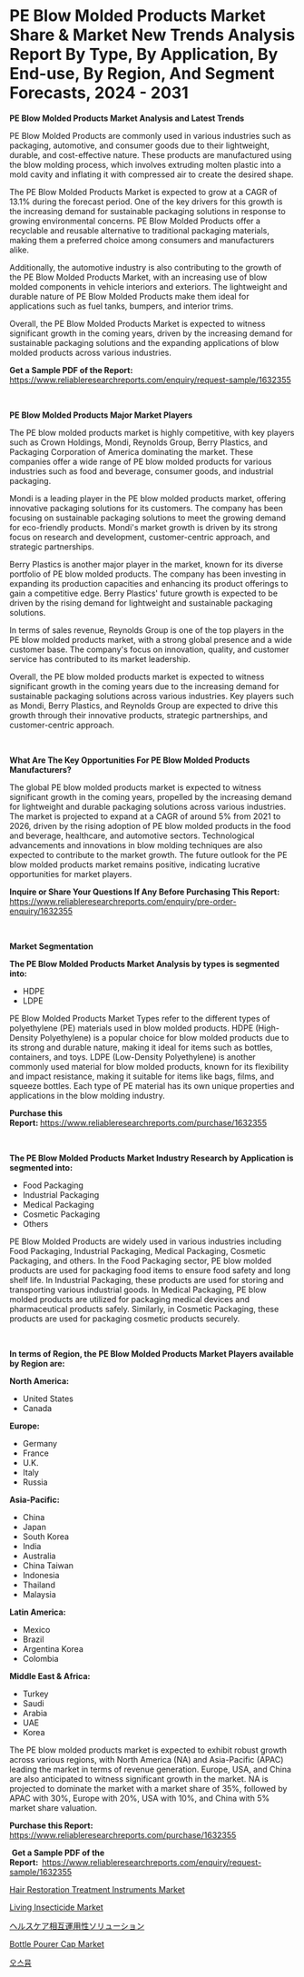 <p><h1>PE Blow Molded Products Market Share & Market New Trends Analysis Report By Type, By Application, By End-use, By Region, And Segment Forecasts, 2024 - 2031</h1></p><p><strong>PE Blow Molded Products Market Analysis and Latest Trends</strong></p>
<p><p>PE Blow Molded Products are commonly used in various industries such as packaging, automotive, and consumer goods due to their lightweight, durable, and cost-effective nature. These products are manufactured using the blow molding process, which involves extruding molten plastic into a mold cavity and inflating it with compressed air to create the desired shape.</p><p>The PE Blow Molded Products Market is expected to grow at a CAGR of 13.1% during the forecast period. One of the key drivers for this growth is the increasing demand for sustainable packaging solutions in response to growing environmental concerns. PE Blow Molded Products offer a recyclable and reusable alternative to traditional packaging materials, making them a preferred choice among consumers and manufacturers alike.</p><p>Additionally, the automotive industry is also contributing to the growth of the PE Blow Molded Products Market, with an increasing use of blow molded components in vehicle interiors and exteriors. The lightweight and durable nature of PE Blow Molded Products make them ideal for applications such as fuel tanks, bumpers, and interior trims.</p><p>Overall, the PE Blow Molded Products Market is expected to witness significant growth in the coming years, driven by the increasing demand for sustainable packaging solutions and the expanding applications of blow molded products across various industries.</p></p>
<p><strong>Get a Sample PDF of the Report:&nbsp;</strong> <a href="https://www.reliableresearchreports.com/enquiry/request-sample/1632355">https://www.reliableresearchreports.com/enquiry/request-sample/1632355</a></p>
<p>&nbsp;</p>
<p><strong>PE Blow Molded Products Major Market Players</strong></p>
<p><p>The PE blow molded products market is highly competitive, with key players such as Crown Holdings, Mondi, Reynolds Group, Berry Plastics, and Packaging Corporation of America dominating the market. These companies offer a wide range of PE blow molded products for various industries such as food and beverage, consumer goods, and industrial packaging.</p><p>Mondi is a leading player in the PE blow molded products market, offering innovative packaging solutions for its customers. The company has been focusing on sustainable packaging solutions to meet the growing demand for eco-friendly products. Mondi's market growth is driven by its strong focus on research and development, customer-centric approach, and strategic partnerships.</p><p>Berry Plastics is another major player in the market, known for its diverse portfolio of PE blow molded products. The company has been investing in expanding its production capacities and enhancing its product offerings to gain a competitive edge. Berry Plastics' future growth is expected to be driven by the rising demand for lightweight and sustainable packaging solutions.</p><p>In terms of sales revenue, Reynolds Group is one of the top players in the PE blow molded products market, with a strong global presence and a wide customer base. The company's focus on innovation, quality, and customer service has contributed to its market leadership.</p><p>Overall, the PE blow molded products market is expected to witness significant growth in the coming years due to the increasing demand for sustainable packaging solutions across various industries. Key players such as Mondi, Berry Plastics, and Reynolds Group are expected to drive this growth through their innovative products, strategic partnerships, and customer-centric approach.</p></p>
<p>&nbsp;</p>
<p><strong>What Are The Key Opportunities For PE Blow Molded Products Manufacturers?</strong></p>
<p><p>The global PE blow molded products market is expected to witness significant growth in the coming years, propelled by the increasing demand for lightweight and durable packaging solutions across various industries. The market is projected to expand at a CAGR of around 5% from 2021 to 2026, driven by the rising adoption of PE blow molded products in the food and beverage, healthcare, and automotive sectors. Technological advancements and innovations in blow molding techniques are also expected to contribute to the market growth. The future outlook for the PE blow molded products market remains positive, indicating lucrative opportunities for market players.</p></p>
<p><strong>Inquire or Share Your Questions If Any Before Purchasing This Report:</strong> <a href="https://www.reliableresearchreports.com/enquiry/pre-order-enquiry/1632355">https://www.reliableresearchreports.com/enquiry/pre-order-enquiry/1632355</a></p>
<p>&nbsp;</p>
<p><strong>Market Segmentation</strong></p>
<p><strong>The PE Blow Molded Products Market Analysis by types is segmented into:</strong></p>
<p><ul><li>HDPE</li><li>LDPE</li></ul></p>
<p><p>PE Blow Molded Products Market Types refer to the different types of polyethylene (PE) materials used in blow molded products. HDPE (High-Density Polyethylene) is a popular choice for blow molded products due to its strong and durable nature, making it ideal for items such as bottles, containers, and toys. LDPE (Low-Density Polyethylene) is another commonly used material for blow molded products, known for its flexibility and impact resistance, making it suitable for items like bags, films, and squeeze bottles. Each type of PE material has its own unique properties and applications in the blow molding industry.</p></p>
<p><strong>Purchase this Report:&nbsp;</strong><a href="https://www.reliableresearchreports.com/purchase/1632355">https://www.reliableresearchreports.com/purchase/1632355</a></p>
<p>&nbsp;</p>
<p><strong>The PE Blow Molded Products Market Industry Research by Application is segmented into:</strong></p>
<p><ul><li>Food Packaging</li><li>Industrial Packaging</li><li>Medical Packaging</li><li>Cosmetic Packaging</li><li>Others</li></ul></p>
<p><p>PE Blow Molded Products are widely used in various industries including Food Packaging, Industrial Packaging, Medical Packaging, Cosmetic Packaging, and others. In the Food Packaging sector, PE blow molded products are used for packaging food items to ensure food safety and long shelf life. In Industrial Packaging, these products are used for storing and transporting various industrial goods. In Medical Packaging, PE blow molded products are utilized for packaging medical devices and pharmaceutical products safely. Similarly, in Cosmetic Packaging, these products are used for packaging cosmetic products securely.</p></p>
<p>&nbsp;</p>
<p><strong>In terms of Region, the PE Blow Molded Products Market Players available by Region are:</strong></p>
<p>
    <p> <strong> North America: </strong>
        <ul>
            <li>United States</li>
            <li>Canada</li>
        </ul>
        </p> 
    <p> <strong> Europe: </strong>
        <ul>
            <li>Germany</li>
            <li>France</li>
            <li>U.K.</li>
            <li>Italy</li>
            <li>Russia</li>
        </ul>
        </p> 
    <p> <strong> Asia-Pacific: </strong>
        <ul>
            <li>China</li>
            <li>Japan</li>
            <li>South Korea</li>
            <li>India</li>
            <li>Australia</li>
            <li>China Taiwan</li>
            <li>Indonesia</li>
            <li>Thailand</li>
            <li>Malaysia</li>
        </ul>
        </p> 
    <p> <strong> Latin America: </strong>
        <ul>
            <li>Mexico</li>
            <li>Brazil</li>
            <li>Argentina Korea</li>
            <li>Colombia</li>
        </ul>
        </p> 
    <p> <strong> Middle East & Africa: </strong>
        <ul>
            <li>Turkey</li>
            <li>Saudi</li>
            <li>Arabia</li>
            <li>UAE</li>
            <li>Korea</li>
        </ul>
    </p>
    </p>
<p><p>The PE blow molded products market is expected to exhibit robust growth across various regions, with North America (NA) and Asia-Pacific (APAC) leading the market in terms of revenue generation. Europe, USA, and China are also anticipated to witness significant growth in the market. NA is projected to dominate the market with a market share of 35%, followed by APAC with 30%, Europe with 20%, USA with 10%, and China with 5% market share valuation.</p></p>
<p><strong>Purchase this Report: </strong><a href="https://www.reliableresearchreports.com/purchase/1632355">https://www.reliableresearchreports.com/purchase/1632355</a></p>
<p>&nbsp;<strong>Get a Sample PDF of the Report:&nbsp;&nbsp;</strong><a href="https://www.reliableresearchreports.com/enquiry/request-sample/1632355">https://www.reliableresearchreports.com/enquiry/request-sample/1632355</a></p>
<p><strong></strong></p>
<p><p><a href="https://sore-arch-6db.notion.site/Hair-Restoration-Treatment-Instruments-Market-Research-Report-Unlocks-Analysis-on-the-Market-Financi-6e01190ad12845c9a4d68fb83177b366">Hair Restoration Treatment Instruments Market</a></p><p><a href="https://view.publitas.com/reportprime-1/living-insecticide-market-centers-on-aspects-such-as-market-growth-market-share-market-opportunity-and-projected-forecasts-spanning-from-2024-to-2031/">Living Insecticide Market</a></p><p><a href="https://medium.com/@arturokrs2023/%E3%83%98%E3%83%AB%E3%82%B9%E3%82%B1%E3%82%A2%E3%82%A4%E3%83%B3%E3%82%BF%E3%83%BC%E3%83%95%E3%82%A9%E3%83%9A%E3%83%A9%E3%83%93%E3%83%AA%E3%83%86%E3%82%A3%E3%82%BD%E3%83%AA%E3%83%A5%E3%83%BC%E3%82%B7%E3%83%A7%E3%83%B3%E5%B8%82%E5%A0%B4-%E5%B8%82%E5%A0%B4%E3%82%B7%E3%82%A7%E3%82%A2-%E5%B8%82%E5%A0%B4%E3%83%88%E3%83%AC%E3%83%B3%E3%83%89-%E3%81%8A%E3%82%88%E3%81%B3%E5%B0%86%E6%9D%A5%E3%81%AE%E6%88%90%E9%95%B7%E3%82%92%E6%8E%A2%E3%82%8B-9c75f81f9849">ヘルスケア相互運用性ソリューション</a></p><p><a href="https://funky-papaya-cf4.notion.site/Bottle-Pourer-Cap-Market-Size-Focuses-on-Market-Dynamics-In-Depth-Analysis-and-Future-Projections-o-c34ac35544ee434480151f0190bff22c">Bottle Pourer Cap Market</a></p><p><a href="https://medium.com/@nicholepatriciadoylenwnrjr0/%EC%98%A4%EC%8A%A4%EB%AF%B8%EC%97%84-%EC%8B%9C%EC%9E%A5-%EC%8B%9C%EC%9E%A5-cagr-%EC%8B%9C%EC%9E%A5-%EB%8F%99%ED%96%A5-%EB%B0%8F-%EC%84%B1%EC%9E%A5-%EC%A0%84%EB%9E%B5%EC%97%90-%EB%8C%80%ED%95%9C-%ED%86%B5%EC%B0%B0%EB%A0%A5-50c75e9f9970">오스뮴</a></p></p>